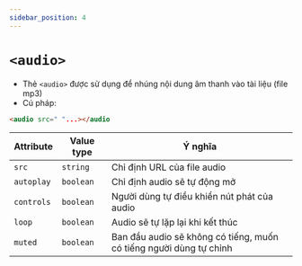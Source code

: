 ```yaml
---
sidebar_position: 4
---
```


# `<audio>`

- Thẻ `<audio>` được sử dụng để nhúng nội dung âm thanh vào tài liệu (file mp3)
- Cú pháp:

```html
<audio src=" "...></audio
```

| Attribute  | Value type | Ý nghĩa                                                            |
| ---------- | ---------- | ------------------------------------------------------------------ |
| `src`      | `string`   | Chỉ định URL của file audio                                        |
| `autoplay` | `boolean`  | Chỉ định audio sẽ tự động mở                                       |
| `controls` | `boolean`  | Người dùng tự điều khiển nút phát của audio                        |
| `loop`     | `boolean`  | Audio sẽ tự lặp lại khi kết thúc                                   |
| `muted`    | `boolean`  | Ban đầu audio sẽ không có tiếng, muốn có tiếng người dùng tự chỉnh |
